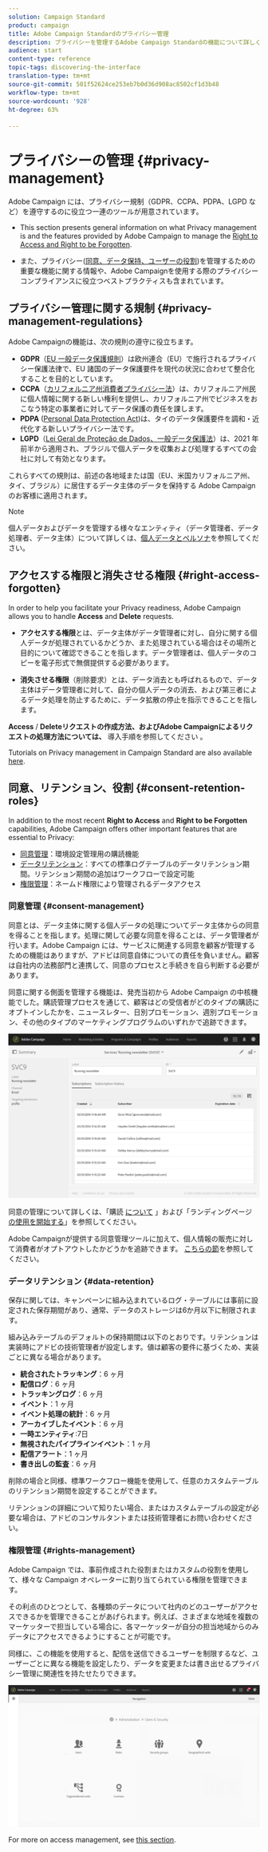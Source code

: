 ```yaml
---
solution: Campaign Standard
product: campaign
title: Adobe Campaign Standardのプライバシー管理
description: プライバシーを管理するAdobe Campaign Standardの機能について詳しく説明します。
audience: start
content-type: reference
topic-tags: discovering-the-interface
translation-type: tm+mt
source-git-commit: 501f52624ce253eb7b0d36d908ac8502cf1d3b48
workflow-type: tm+mt
source-wordcount: '928'
ht-degree: 63%

---
```



# プライバシーの管理 {#privacy-management}

Adobe Campaign には、プライバシー規制（GDPR、CCPA、PDPA、LGPD など）を遵守するのに役立つ一連のツールが用意されています。

* This section presents general information on what Privacy management is and the features provided by Adobe Campaign to manage the [Right to Access and Right to be Forgotten](#right-access-forgotten).

* また、プライバシー([同意、データ保持、ユーザーの役割](#consent-retention-roles))を管理するための重要な機能に関する情報や、Adobe Campaignを使用する際のプライバシーコンプライアンスに役立つベストプラクティスも含まれています。

## プライバシー管理に関する規制 {#privacy-management-regulations}

Adobe Campaignの機能は、次の規則の遵守に役立ちます。

* **GDPR**（[EU 一般データ保護規則](https://ec.europa.eu/info/law/law-topic/data-protection/reform/what-does-general-data-protection-regulation-gdpr-govern_en)）は欧州連合（EU）で施行されるプライバシー保護法律で、EU 諸国のデータ保護要件を現代の状況に合わせて整合化することを目的としています。
* **CCPA**（[カリフォルニア州消費者プライバシー法](https://leginfo.legislature.ca.gov/faces/codes_displayText.xhtml?lawCode=CIV&amp;division=3.&amp;title=1.81.5.&amp;part=4.&amp;chapter=&amp;article=)）は、カリフォルニア州民に個人情報に関する新しい権利を提供し、カリフォルニア州でビジネスをおこなう特定の事業者に対してデータ保護の責任を課します。
* **PDPA** ([Personal Data Protection Act](https://secureprivacy.ai/thailand-pdpa-summary-what-businesses-need-to-know/))は、タイのデータ保護要件を調和・近代化する新しいプライバシー法です。
* **LGPD**（[Lei Geral de Proteção de Dados、一般データ保護法](https://iapp.org/media/pdf/resource_center/Brazilian_General_Data_Protection_Law.pdf)）は、2021 年前半から適用され、ブラジルで個人データを収集および処理するすべての会社に対して有効となります。

これらすべての規則は、前述の各地域または国（EU、米国カリフォルニア州、タイ、ブラジル）に居住するデータ主体のデータを保持する Adobe Campaign のお客様に適用されます。

>[!NOTE]
>
>個人データおよびデータを管理する様々なエンティティ（データ管理者、データ処理者、データ主体）について詳しくは、[個人データとペルソナ](../../start/using/privacy.md#personal-data)を参照してください。

## アクセスする権限と消失させる権限 {#right-access-forgotten}

In order to help you facilitate your Privacy readiness, Adobe Campaign allows you to handle **Access** and **Delete** requests.

* **アクセスする権限**&#x200B;とは、データ主体がデータ管理者に対し、自分に関する個人データが処理されているかどうか、また処理されている場合はその場所と目的について確認できることを指します。データ管理者は、個人データのコピーを電子形式で無償提供する必要があります。

* **消失させる権限**（削除要求）とは、データ消去とも呼ばれるもので、データ主体はデータ管理者に対して、自分の個人データの消去、および第三者によるデータ処理を防止するために、データ拡散の停止を指示できることを指します。

**Access** / **Deleteリクエストの作成方法、およびAdobe Campaignによるリクエストの処理方法については、** 導入手順を参照してください [](../../start/using/privacy-requests.md#about-privacy-requests)。

Tutorials on Privacy management in Campaign Standard are also available [here](https://experienceleague.adobe.com/docs/campaign-standard-learn/tutorials/privacy/privacy-overview.html?lang=en#privacy).

## 同意、リテンション、役割 {#consent-retention-roles}

In addition to the most recent **Right to Access** and **Right to be Forgotten** capabilities, Adobe Campaign offers other important features that are essential to Privacy:

* [同意管理](#consent-management)：環境設定管理用の購読機能
* [データリテンション](#data-retention)：すべての標準ログテーブルのデータリテンション期間。リテンション期間の追加はワークフローで設定可能
* [権限管理](#rights-management)：ネームド権限により管理されるデータアクセス

### 同意管理 {#consent-management}

同意とは、データ主体に関する個人データの処理についてデータ主体からの同意を得ることを指します。処理に関して必要な同意を得ることは、データ管理者が行います。Adobe Campaign には、サービスに関連する同意を顧客が管理するための機能はありますが、アドビは同意自体についての責任を負いません。顧客は自社内の法務部門と連携して、同意のプロセスと手続きを自ら判断する必要があります。

同意に関する側面を管理する機能は、発売当初から Adobe Campaign の中核機能でした。購読管理プロセスを通じて、顧客はどの受信者がどのタイプの購読にオプトインしたかを、ニュースレター、日別プロモーション、週別プロモーション、その他のタイプのマーケティングプログラムのいずれかで追跡できます。

![](assets/privacy-consent-management.png)

同意の管理について詳しくは、「購読 [について](../../audiences/using/about-subscriptions.md) 」および「ランディングページ [の使用を開始する](../../channels/using/getting-started-with-landing-pages.md)」を参照してください。

Adobe Campaignが提供する同意管理ツールに加えて、個人情報の販売に対して消費者がオプトアウトしたかどうかを追跡できます。 [こちらの節](../../start/using/privacy-requests.md#sale-of-personal-information-ccpa)を参照してください。

### データリテンション {#data-retention}

保存に関しては、キャンペーンに組み込まれているログ・テーブルには事前に設定された保存期間があり、通常、データのストレージは6か月以下に制限されます。

組み込みテーブルのデフォルトの保持期間は以下のとおりです。リテンションは実装時にアドビの技術管理者が設定します。値は顧客の要件に基づくため、実装ごとに異なる場合があります。

* **統合されたトラッキング**：6 ヶ月
* **配信ログ**：6 ヶ月
* **トラッキングログ**：6 ヶ月
* **イベント**：1 ヶ月
* **イベント処理の統計**：6 ヶ月
* **アーカイブしたイベント**：6 ヶ月
* **一時エンティティ**:7日
* **無視されたパイプラインイベント**：1 ヶ月
* **配信アラート**：1 ヶ月
* **書き出しの監査**：6 ヶ月

削除の場合と同様、標準ワークフロー機能を使用して、任意のカスタムテーブルのリテンション期間を設定することができます。

リテンションの詳細について知りたい場合、またはカスタムテーブルの設定が必要な場合は、アドビのコンサルタントまたは技術管理者にお問い合わせください。

### 権限管理 {#rights-management}

Adobe Campaign では、事前作成された役割またはカスタムの役割を使用して、様々な Campaign オペレーターに割り当てられている権限を管理できます。

その利点のひとつとして、各種類のデータについて社内のどのユーザーがアクセスできるかを管理できることがあげられます。例えば、さまざまな地域を複数のマーケッターで担当している場合に、各マーケッターが自分の担当地域からのみデータにアクセスできるようにすることが可能です。

同様に、この機能を使用すると、配信を送信できるユーザーを制限するなど、ユーザーごとに異なる機能を設定したり、データを変更または書き出せるプライバシー管理に関連性を持たせたりできます。

![](assets/privacy-user-management.png)

For more on access management, see [this section](../../administration/using/about-access-management.md).